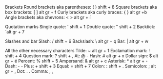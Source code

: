 Brackets
Round brackets aka parentheses: ( ) shift + 8
Square brackets aka box brackets: [ ] alt gr + f
Curly brackets aka curly braces: { } alt gr +b
Angle brackets aka chevrons: < > alt gr + í

Quotation marks
Single quote: ' shift + 1
Double quote: " shift + 2 
Backtick: `alt gr + 7

Slashes and bar
Slash: / shift + 6
Backslash: \ alt gr + q
Bar: | alt gr + w 

All the other necessary characters
Tilde: ~ alt gr + 1 
Exclamation mark: ! shift + 4
Question mark: ? shift + ,
At: @ - Hash: # alt gr + x
Dollar sign: $ alt gr + é
Percent: % shift + 5 
Ampersand: & alt gr + c 
Asterisk: * alt gr + -
Dash: - -
Plus: + shift + 3
Equal: = shift + 7
Colon: : shift + .
Semicolon: ; alt gr + ,
Dot: . .
Comma: , , 
